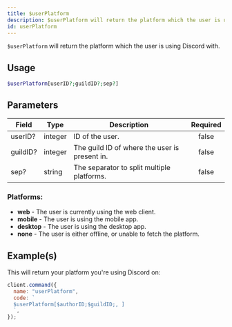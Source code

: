 ```yaml
---
title: $userPlatform
description: $userPlatform will return the platform which the user is using Discord with.
id: userPlatform
---
```


`$userPlatform` will return the platform which the user is using Discord with.

## Usage

```php
$userPlatform[userID?;guildID?;sep?]
```

## Parameters

| Field    | Type    | Description                                   | Required |
| -------- | ------- | --------------------------------------------- | :------: |
| userID?  | integer | ID of the user.                               |  false   |
| guildID? | integer | The guild ID of where the user is present in. |  false   |
| sep?     | string  | The separator to split multiple platforms.    |  false   |

### Platforms:

- **web** - The user is currently using the web client.
- **mobile** - The user is using the mobile app.
- **desktop** - The user is using the desktop app.
- **none** - The user is either offline, or unable to fetch the platform.

## Example(s)

This will return your platform you're using Discord on:

```javascript
client.command({
  name: "userPlatform",
  code: `
  $userPlatform[$authorID;$guildID;, ]
  `,
});
```
